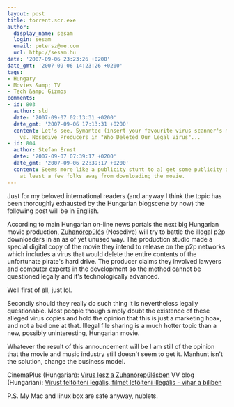 ```yaml
---
layout: post
title: torrent.scr.exe
author:
  display_name: sesam
  login: sesam
  email: petersz@me.com
  url: http://sesam.hu
date: '2007-09-06 23:23:26 +0200'
date_gmt: '2007-09-06 14:23:26 +0200'
tags:
- Hungary
- Movies &amp; TV
- Tech &amp; Gizmos
comments:
- id: 803
  author: sld
  date: '2007-09-07 02:13:31 +0200'
  date_gmt: '2007-09-06 17:13:31 +0200'
  content: Let's see, Symantec (insert your favourite virus scanner's manufacturer)
    vs. Nosedive Producers in "Who Deleted Our Legal Virus"...
- id: 804
  author: Stefan Ernst
  date: '2007-09-07 07:39:17 +0200'
  date_gmt: '2007-09-06 22:39:17 +0200'
  content: Seems more like a publicity stunt to a) get some publicity and b) scare
    at least a few folks away from downloading the movie.
---
```


Just for my beloved international readers (and anyway I think the topic has been thoroughly exhausted by the Hungarian blogscene by now) the following post will be in English.

According to main Hungarian on-line news portals the next big Hungarian movie production, [Zuhanórepülés](http://imdb.com/title/tt0926174) (Nosedive) will try to battle the illegal p2p downloaders in an as of yet unused way. The production studio made a special digital copy of the movie they intend to release on the p2p networks which includes a virus that would delete the entire contents of the unfortunate pirate's hard drive. The producer claims they involved lawyers and computer experts in the development so the method cannot be questioned legally and it's technologically advanced.

Well first of all, just lol.

Secondly should they really do such thing it is nevertheless legally questionable. Most people though simply doubt the existence of these alleged virus copies and hold the opinion that this is just a marketing hoax, and not a bad one at that. Illegal file sharing is a much hotter topic than a new, possibly uninteresting, Hungarian movie.

Whatever the result of this announcement will be I am still of the opinion that the movie and music industry still doesn't seem to get it. Manhunt isn't the solution, change the business model.

CinemaPlus (Hungarian): [Vírus lesz a Zuhanórepülésben](http://www.moziplussz.hu/hir.php?id=3079) VV blog (Hungarian): [Vírust feltölteni legális, filmet letölteni illegális - vihar a biliben](http://velemenyemvan.freeblog.hu/archives/2007/09/06/Virust_feltolteni_legalis_filmet_letolteni_illegalis_-_vihar_a_biliben)

<span class="footnote">P.S. My Mac and linux box are safe anyway, nublets.</span>
